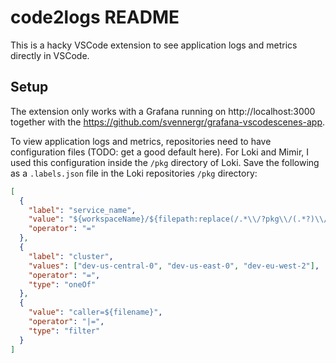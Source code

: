 # code2logs README

This is a hacky VSCode extension to see application logs and metrics directly in VSCode.

## Setup

The extension only works with a Grafana running on http://localhost:3000 together with the https://github.com/svennergr/grafana-vscodescenes-app.

To view application logs and metrics, repositories need to have configuration files (TODO: get a good default here). 
For Loki and Mimir, I used this configuration inside the `/pkg` directory of Loki. Save the following as a `.labels.json` file in the Loki repositories `/pkg` directory:

```json
[
  {
    "label": "service_name",
    "value": "${workspaceName}/${filepath:replace(/.*\\/?pkg\\/(.*?)\\/.+$/g, '$1')}",
    "operator": "="
  },
  {
    "label": "cluster",
    "values": ["dev-us-central-0", "dev-us-east-0", "dev-eu-west-2"],
    "operator": "=",
    "type": "oneOf"
  },
  {
    "value": "caller=${filename}",
    "operator": "|=",
    "type": "filter"
  }
]
```